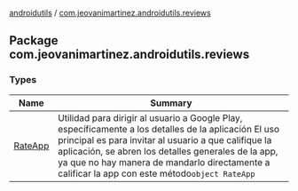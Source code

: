 [androidutils](../index.md) / [com.jeovanimartinez.androidutils.reviews](./index.md)

## Package com.jeovanimartinez.androidutils.reviews

### Types

| Name | Summary |
|---|---|
| [RateApp](-rate-app/index.md) | Utilidad para dirigir al usuario a Google Play, específicamente a los detalles de la aplicación El uso principal es para invitar al usuario a que califique la aplicación, se abren los detalles generales de la app, ya que no hay manera de mandarlo directamente a calificar la app con este método`object RateApp` |
